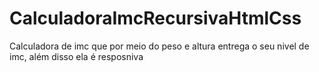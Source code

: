 # CalculadoraImcRecursivaHtmlCss
 Calculadora de imc que por meio do peso e altura entrega o seu nivel de imc, além disso ela é resposniva
